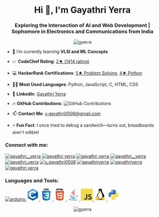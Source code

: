 <h1 align="center">Hi 👋, I'm Gayathri Yerra</h1>
<h3 align="center">Exploring the Intersection of AI and Web Development | Sophomore in Electronics and Communications from India</h3>

<p align="center">
  <img src="https://komarev.com/ghpvc/?username=gyerra&label=Profile%20views&color=0e75b6&style=flat" alt="gyerra" />
</p>

- 🌱 I’m currently learning **VLSI and ML Concepts**

- 📈 **CodeChef Rating**: [2★ (1414 rating)](https://www.codechef.com/users/gayathri_yerra)

- 💻 **HackerRank Certifications**: [5★ Problem Solving](https://www.hackerrank.com/profile/y_gayathri0506), [4★ Python](https://www.hackerrank.com/profile/y_gayathri0506)

- 🧑‍💻 **Most Used Languages**: Python, JavaScript, C, HTML, CSS

- 🏢 **LinkedIn**: [Gayathri Yerra](https://www.linkedin.com/in/gayathri-yerra)

- 🔥 **GitHub Contributions**: ![GitHub Contributions](https://github-readme-streak-stats.herokuapp.com/?user=gyerra&theme=dark)

- 📫 **Contact Me**: y.gayathri0506@gmail.com

- ⚡ **Fun Fact**: I once tried to debug a sandwich—turns out, breadboards aren't edible!

<h3 align="left">Connect with me:</h3>
<p align="left">
  <a href="https://twitter.com/gayathri__yerra" target="_blank"><img align="center" src="https://raw.githubusercontent.com/rahuldkjain/github-profile-readme-generator/master/src/images/icons/Social/twitter.svg" alt="gayathri__yerra" height="30" width="40" /></a>
  <a href="https://linkedin.com/in/gayathri-yerra" target="_blank"><img align="center" src="https://raw.githubusercontent.com/rahuldkjain/github-profile-readme-generator/master/src/images/icons/Social/linked-in-alt.svg" alt="gayathri yerra" height="30" width="40" /></a>
  <a href="https://fb.com/gayathri yerra" target="_blank"><img align="center" src="https://raw.githubusercontent.com/rahuldkjain/github-profile-readme-generator/master/src/images/icons/Social/facebook.svg" alt="gayathri yerra" height="30" width="40" /></a>
  <a href="https://instagram.com/gayathri__yerra" target="_blank"><img align="center" src="https://raw.githubusercontent.com/rahuldkjain/github-profile-readme-generator/master/src/images/icons/Social/instagram.svg" alt="gayathri__yerra" height="30" width="40" /></a>
  <a href="https://www.codechef.com/users/gayathri_yerra" target="_blank"><img align="center" src="https://cdn.jsdelivr.net/npm/simple-icons@3.1.0/icons/codechef.svg" alt="gayathri_yerra" height="30" width="40" /></a>
  <a href="https://www.hackerrank.com/profile/y_gayathri0506" target="_blank"><img align="center" src="https://raw.githubusercontent.com/rahuldkjain/github-profile-readme-generator/master/src/images/icons/Social/hackerrank.svg" alt="y_gayathri0506" height="30" width="40" /></a>
  <a href="https://codeforces.com/profile/gayathriyerra" target="_blank"><img align="center" src="https://raw.githubusercontent.com/rahuldkjain/github-profile-readme-generator/master/src/images/icons/Social/codeforces.svg" alt="gayathriyerra" height="30" width="40" /></a>
  <a href="https://www.leetcode.com/gayathriyerra" target="_blank"><img align="center" src="https://raw.githubusercontent.com/rahuldkjain/github-profile-readme-generator/master/src/images/icons/Social/leet-code.svg" alt="gayathriyerra" height="30" width="40" /></a>
  <a href="https://www.hackerearth.com/gayathri yerra" target="_blank"><img align="center" src="https://raw.githubusercontent.com/rahuldkjain/github-profile-readme-generator/master/src/images/icons/Social/hackerearth.svg" alt="gayathri yerra" height="30" width="40" /></a>
</p>

<h3 align="left">Languages and Tools:</h3>
<p align="left">
  <a href="https://www.arduino.cc/" target="_blank" rel="noreferrer">
    <img src="https://cdn.worldvectorlogo.com/logos/arduino-1.svg" alt="arduino" width="40" height="40"/>
  </a>
  <a href="https://www.cprogramming.com/" target="_blank" rel="noreferrer">
    <img src="https://raw.githubusercontent.com/devicons/devicon/master/icons/c/c-original.svg" alt="c" width="40" height="40"/>
  </a>
  <a href="https://www.w3schools.com/css/" target="_blank" rel="noreferrer">
    <img src="https://raw.githubusercontent.com/devicons/devicon/master/icons/css3/css3-original-wordmark.svg" alt="css3" width="40" height="40"/>
  </a>
  <a href="https://www.w3.org/html/" target="_blank" rel="noreferrer">
    <img src="https://raw.githubusercontent.com/devicons/devicon/master/icons/html5/html5-original-wordmark.svg" alt="html5" width="40" height="40"/>
  </a>
  <a href="https://www.java.com" target="_blank" rel="noreferrer">
    <img src="https://raw.githubusercontent.com/devicons/devicon/master/icons/java/java-original.svg" alt="java" width="40" height="40"/>
  </a>
  <a href="https://developer.mozilla.org/en-US/docs/Web/JavaScript" target="_blank" rel="noreferrer">
    <img src="https://raw.githubusercontent.com/devicons/devicon/master/icons/javascript/javascript-original.svg" alt="javascript" width="40" height="40"/>
  </a>
  <a href="https://www.linux.org/" target="_blank" rel="noreferrer">
    <img src="https://raw.githubusercontent.com/devicons/devicon/master/icons/linux/linux-original.svg" alt="linux" width="40" height="40"/>
  </a>
  <a href="https://www.python.org" target="_blank" rel="noreferrer">
    <img src="https://raw.githubusercontent.com/devicons/devicon/master/icons/python/python-original.svg" alt="python" width="40" height="40"/>
  </a>
</p>

<p align="center">
  <img align="center" src="https://github-readme-stats.vercel.app/api/top-langs?username=gyerra&show_icons=true&locale=en&layout=compact&langs_count=10&hide=css,html" alt="gyerra" />
</p>

